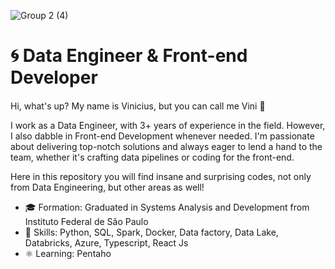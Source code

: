 ![Group 2 (4)](https://github.com/vinxcin/vinxcin/assets/87454265/e6e10907-d60c-414f-8234-5618654e3317)
# 🌀 Data Engineer & Front-end Developer

####
Hi, what's up? My name is Vinicius, but you can call me Vini 🐝

I work as a Data Engineer, with 3+ years of experience in the field. However, I also dabble in Front-end Development whenever needed. I'm passionate about delivering top-notch solutions and always eager to lend a hand to the team, whether it's crafting data pipelines or coding for the front-end.

Here in this repository you will find insane and surprising codes, not only from Data Engineering, but other areas as well!

 - 🎓 Formation: Graduated in Systems Analysis and Development from Instituto Federal de São Paulo
 - 🎯 Skills: Python, SQL, Spark, Docker, Data factory, Data Lake, Databricks, Azure, Typescript, React Js
 - ⚛️ Learning: Pentaho
